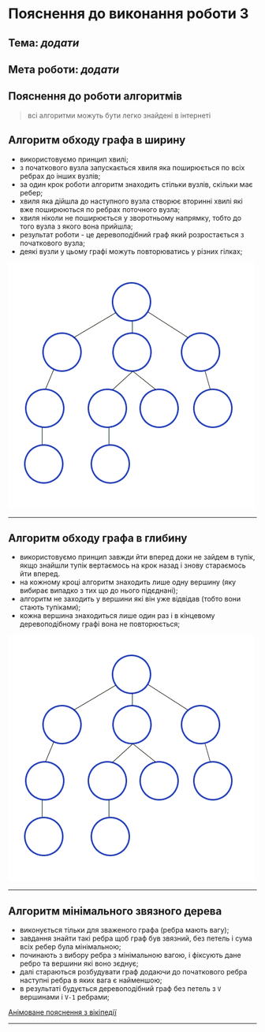 # Пояснення до виконання роботи 3
## Тема: _додати_
## Мета роботи: _додати_

## Пояснення до роботи алгоритмів
> всі алгоритми можуть бути легко знайдені в інтернеті

## Алгоритм обходу графа в ширину
- використовуємо принцип хвилі;
- з початкового вузла запускається хвиля яка поширюється по всіх ребрах до інших вузлів;
- за один крок роботи алгоритм знаходить стільки вузлів, скільки має ребер;
- хвиля яка дійшла до наступного вузла створює вторинні хвилі які вже поширюються по ребрах поточного вузла; 
- хвиля ніколи не поширюється у зворотньому напрямку, тобто до того вузла з якого вона прийшла;
- результат роботи - це деревоподібний граф який розростається з початкового вузла;
- деякі вузли у цьому графі можуть повторюватись у різних гілках;

![alt text](https://github.com/BobasB/lab_example/blob/master/lab_guidance/3_/Breadth-First-Search-Algorithm.gif "Приклад обходу в ширину")

---

## Алгоритм обходу графа в глибину
- використовуємо принцип завжди йти вперед доки не зайдем в тупік, якщо знайшли тупік вертаємось на крок назад і знову стараємось йти вперед.
- на кожному кроці алгоритм знаходить лише одну вершину (яку вибирає випадко з тих що до нього підєднані);
- алгоритм не заходить у вершини які він уже відвідав (тобто вони стають тупіками);
- кожна вершина знаходиться лише один раз і в кінцевому деревоподібному графі вона не повторюється;

![alt text](https://github.com/BobasB/lab_example/blob/master/lab_guidance/3_/Depth-First-Search.gif "Приклад обходу в глибину")

---

## Алгоритм мінімального звязного дерева
- виконується тільки для зваженого графа (ребра мають вагу);
- завдання знайти такі ребра щоб граф був звязний, без петель і сума всіх ребер була мінімальною;
- починають з вибору ребра з мінімальною вагою, і фіксують дане ребро та вершини які воно зєднує;
- далі стараються розбудувати граф додаючи до початкового ребра наступні ребра в яких вага є найменшою;
- в результаті будується деревоподібний граф без петель з `V` вершинами і `V-1` ребрами;

[Анімоване пояснення з вікіпедії](https://commons.wikimedia.org/wiki/File:MST_kruskal_en.gif)

---

